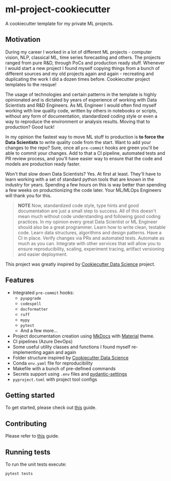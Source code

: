 # ml-project-cookiecutter

A cookiecutter template for my private ML projects.

## Motivation

During my career I worked in a lot of different ML projects - computer vision, NLP, classical ML, time series
forecasting and others. The projects ranged from pure R&D, through PoCs and production ready stuff. Whenever I would
start a new project I found myself copying things from a bunch of different sources and my old projects again and
again - recreating and duplicating the work I did a dozen times before. Cookiecutter project templates to the resque!

The usage of technologies and certain patterns in the template is highly opinionated and is dictated by years
of experience of working with Data Scientists and R&D Engineers. As ML Engineer I would often find myself working
with low quality code, written by others in notebooks or scripts, without any form of documentation, standardized
coding style or even a way to reproduce the environment or analysis results. Moving that to production? Good luck!

In my opinion the fastest way to move ML stuff to production is **to force the Data Scientists** to write quality code
from the start. Want to add your changes to the repo? Sure, once all `pre-commit` hooks are green you'll be able to
commit your changes. Add to that a CI pipeline, automated tests and PR review process, and you'll have easier way to
ensure that the code and models are production ready faster.

Won't that slow down Data Scientists? Yes. At first at least. They'll have to learn working with a set of standard
python tools that are known in the industry for years. Spending a few hours on this is way better than spending
a few weeks on productionizing the code later. Your ML/MLOps Engineers will thank you for this.

> **NOTE**
> Now, standardized code style, type hints and good documentation are just a small step to success. All of this doesn't
> mean much without code understanding and following good coding practices. In my opinion every great Data Scientist
> or ML Engineer should also be a great programmer. Learn how to write clean, testable code. Learn data structures,
> algorithms and design patterns. Have a CI in place. Verify changes via PRs and automated tests. Automate as much
> as you can. Integrate with other services that will allow you to ensure reproducibility, scaling, experiment tracing,
> artifact versioning and easier deployment.

This project was greatly inspired by
[Cookiecutter Data Science](https://github.com/drivendata/cookiecutter-data-science/) project.

## Features

- Integrated `pre-commit` hooks:
    - `pyupgrade`
    - `codespell`
    - `docformatter`
    - `ruff`
    - `mypy`
    - `pytest`
    - And a few more...
- Project documentation creation using [MkDocs](https://www.mkdocs.org/) with
    [Material](https://squidfunk.github.io/mkdocs-material/) theme.
- CI pipelines (Azure DevOps)
- Some useful utility classes and functions I found myself re-implementing again and again
- Folder structure inspired by [Cookiecutter Data Science](https://github.com/drivendata/cookiecutter-data-science/)
- Conda `env.yaml` file for reproducibility
- Makefile with a bunch of pre-defined commands
- Secrets support using `.env` files and [pydantic-settings](https://docs.pydantic.dev/latest/usage/pydantic_settings/)
- `pyproject.toml` with project tool configs

## Getting started

To get started, please check out [this](https://xultaeculcis.github.io/ml-project-cookiecutter/guide/) guide.

## Contributing

Please refer to [this](https://xultaeculcis.github.io/ml-project-cookiecutter/contributing/) guide.

## Running tests

To run the unit tests execute:

```shell
pytest tests
```
